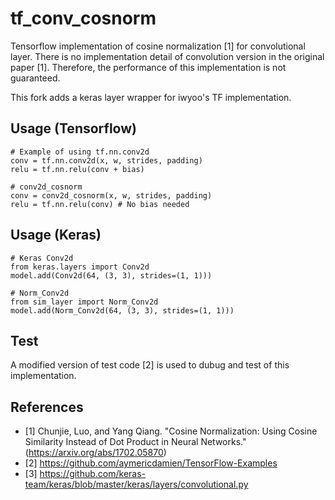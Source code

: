 # tf_conv_cosnorm
Tensorflow implementation of cosine normalization [1] for convolutional layer.
There is no implementation detail of convolution version in the original paper [1].
Therefore, the performance of this implementation is not guaranteed.

This fork adds a keras layer wrapper for iwyoo's TF implementation. 

## Usage (Tensorflow)
```
# Example of using tf.nn.conv2d
conv = tf.nn.conv2d(x, w, strides, padding)
relu = tf.nn.relu(conv + bias)

# conv2d_cosnorm
conv = conv2d_cosnorm(x, w, strides, padding)
relu = tf.nn.relu(conv) # No bias needed
```

## Usage (Keras)
```
# Keras Conv2d
from keras.layers import Conv2d
model.add(Conv2d(64, (3, 3), strides=(1, 1)))

# Norm_Conv2d
from sim_layer import Norm_Conv2d
model.add(Norm_Conv2d(64, (3, 3), strides=(1, 1)))
```

## Test
A modified version of test code [2] is used to dubug and test of this implementation.

## References
- [1] Chunjie, Luo, and Yang Qiang. "Cosine Normalization: Using Cosine Similarity Instead of Dot Product in Neural Networks." (https://arxiv.org/abs/1702.05870)
- [2] https://github.com/aymericdamien/TensorFlow-Examples
- [3] https://github.com/keras-team/keras/blob/master/keras/layers/convolutional.py